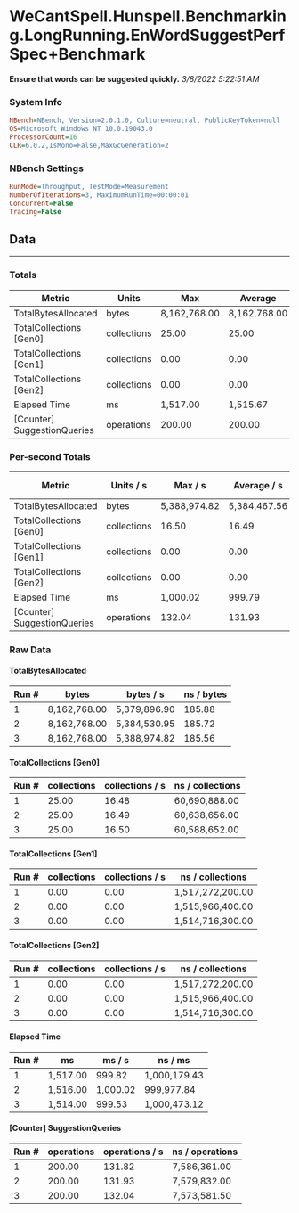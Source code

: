 ﻿# WeCantSpell.Hunspell.Benchmarking.LongRunning.EnWordSuggestPerfSpec+Benchmark
__Ensure that words can be suggested quickly.__
_3/8/2022 5:22:51 AM_
### System Info
```ini
NBench=NBench, Version=2.0.1.0, Culture=neutral, PublicKeyToken=null
OS=Microsoft Windows NT 10.0.19043.0
ProcessorCount=16
CLR=6.0.2,IsMono=False,MaxGcGeneration=2
```

### NBench Settings
```ini
RunMode=Throughput, TestMode=Measurement
NumberOfIterations=3, MaximumRunTime=00:00:01
Concurrent=False
Tracing=False
```

## Data
-------------------

### Totals
|          Metric |           Units |             Max |         Average |             Min |          StdDev |
|---------------- |---------------- |---------------- |---------------- |---------------- |---------------- |
|TotalBytesAllocated |           bytes |    8,162,768.00 |    8,162,768.00 |    8,162,768.00 |            0.00 |
|TotalCollections [Gen0] |     collections |           25.00 |           25.00 |           25.00 |            0.00 |
|TotalCollections [Gen1] |     collections |            0.00 |            0.00 |            0.00 |            0.00 |
|TotalCollections [Gen2] |     collections |            0.00 |            0.00 |            0.00 |            0.00 |
|    Elapsed Time |              ms |        1,517.00 |        1,515.67 |        1,514.00 |            1.53 |
|[Counter] SuggestionQueries |      operations |          200.00 |          200.00 |          200.00 |            0.00 |

### Per-second Totals
|          Metric |       Units / s |         Max / s |     Average / s |         Min / s |      StdDev / s |
|---------------- |---------------- |---------------- |---------------- |---------------- |---------------- |
|TotalBytesAllocated |           bytes |    5,388,974.82 |    5,384,467.56 |    5,379,896.90 |        4,539.29 |
|TotalCollections [Gen0] |     collections |           16.50 |           16.49 |           16.48 |            0.01 |
|TotalCollections [Gen1] |     collections |            0.00 |            0.00 |            0.00 |            0.00 |
|TotalCollections [Gen2] |     collections |            0.00 |            0.00 |            0.00 |            0.00 |
|    Elapsed Time |              ms |        1,000.02 |          999.79 |          999.53 |            0.25 |
|[Counter] SuggestionQueries |      operations |          132.04 |          131.93 |          131.82 |            0.11 |

### Raw Data
#### TotalBytesAllocated
|           Run # |           bytes |       bytes / s |      ns / bytes |
|---------------- |---------------- |---------------- |---------------- |
|               1 |    8,162,768.00 |    5,379,896.90 |          185.88 |
|               2 |    8,162,768.00 |    5,384,530.95 |          185.72 |
|               3 |    8,162,768.00 |    5,388,974.82 |          185.56 |

#### TotalCollections [Gen0]
|           Run # |     collections | collections / s |ns / collections |
|---------------- |---------------- |---------------- |---------------- |
|               1 |           25.00 |           16.48 |   60,690,888.00 |
|               2 |           25.00 |           16.49 |   60,638,656.00 |
|               3 |           25.00 |           16.50 |   60,588,652.00 |

#### TotalCollections [Gen1]
|           Run # |     collections | collections / s |ns / collections |
|---------------- |---------------- |---------------- |---------------- |
|               1 |            0.00 |            0.00 |1,517,272,200.00 |
|               2 |            0.00 |            0.00 |1,515,966,400.00 |
|               3 |            0.00 |            0.00 |1,514,716,300.00 |

#### TotalCollections [Gen2]
|           Run # |     collections | collections / s |ns / collections |
|---------------- |---------------- |---------------- |---------------- |
|               1 |            0.00 |            0.00 |1,517,272,200.00 |
|               2 |            0.00 |            0.00 |1,515,966,400.00 |
|               3 |            0.00 |            0.00 |1,514,716,300.00 |

#### Elapsed Time
|           Run # |              ms |          ms / s |         ns / ms |
|---------------- |---------------- |---------------- |---------------- |
|               1 |        1,517.00 |          999.82 |    1,000,179.43 |
|               2 |        1,516.00 |        1,000.02 |      999,977.84 |
|               3 |        1,514.00 |          999.53 |    1,000,473.12 |

#### [Counter] SuggestionQueries
|           Run # |      operations |  operations / s | ns / operations |
|---------------- |---------------- |---------------- |---------------- |
|               1 |          200.00 |          131.82 |    7,586,361.00 |
|               2 |          200.00 |          131.93 |    7,579,832.00 |
|               3 |          200.00 |          132.04 |    7,573,581.50 |


